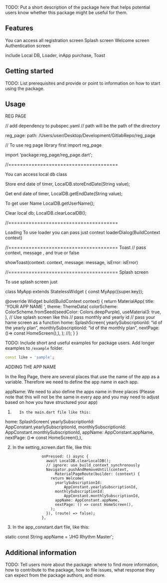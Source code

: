 <!--
This README describes the package. If you publish this package to pub.dev,
this README's contents appear on the landing page for your package.

For information about how to write a good package README, see the guide for
[writing package pages](https://dart.dev/guides/libraries/writing-package-pages).

For general information about developing packages, see the Dart guide for
[creating packages](https://dart.dev/guides/libraries/create-library-packages)
and the Flutter guide for
[developing packages and plugins](https://flutter.dev/developing-packages).
-->

TODO: Put a short description of the package here that helps potential users
know whether this package might be useful for them.

## Features

You can access all registration screen
Splash screen
Welcome screen
Authentication screen

include Local DB, Loader, inApp purchase, Toast


## Getting started

TODO: List prerequisites and provide or point to information on how to
start using the package.

## Usage

REG PAGE


// add dependency to pubspec.yaml
// path will be the path of the directory

reg_page:
path: /Users/user/Desktop/Development/GitlabRepo/reg_page

// To use reg page library first import reg_page

import 'package:reg_page/reg_page.dart';


//======================================

You can access local db class

Store end date of timer,
LocalDB.storeEndDate(String value);

Get end date of timer,
LocalDB.getEndDate(String value);

To get user Name 
LocalDB.getUserName();  

Clear local db;
LocalDB.clearLocalDB();
   
 
//======================================

Loading
To use loader you can pass just context
loaderDialog(BuildContext context)

//======================================
Toast
// pass context, message , and true or false

showToast(context: context, message: message, isError: isError)


//======================================
Splash screen

To use splash screen just

class MyApp extends StatelessWidget {
const MyApp({super.key});

@override
Widget build(BuildContext context) {
return
MaterialApp(
title: 'YOUR APP NAME ',
theme: ThemeData(
colorScheme: ColorScheme.fromSeed(seedColor: Colors.deepPurple),
useMaterial3: true,
),
// Use splash screen like this
// pass  monthly and yearly id
// pass your hame screen as a function
home:  SplashScreen(
yearlySubscriptionId: “id of the yearly plan”,
monthlySubscriptionId: “id of the monthly plan”,
nextPage: ()=> const HomeScreen(),),
);
//);
}
}

TODO: Include short and useful examples for package users. Add longer examples
to `/example` folder.

```dart
const like = 'sample';
```

ADDING THE APP NAME 

In the Reg Page, there are several places that use the name of the app as a variable. Therefore we need to define the app name in each app. 


appName: We need to also define the apps name in three places (Please note that this will not be the same in every app and you may need to adjust based on how you have structured your app)

1)        In the main.dart file like this:

 home:  SplashScreen(
          yearlySubscriptionId: AppConstant.yearlySubscriptionId,
          monthlySubscriptionId: AppConstant.monthlySubscriptionId,
          appName: AppConstant.appName,
          nextPage: ()=> const HomeScreen(),),

2) In the setting_screen.dart file, like this: 

                    onPressed: () async {
                      await LocalDB.clearLocalDB();
                      // ignore: use_build_context_synchronously
                      Navigator.pushAndRemoveUntil(context,
                          MaterialPageRoute(builder: (context) {
                        return Welcome(
                          yearlySubscriptionId:
                              AppConstant.yearlySubscriptionId,
                          monthlySubscriptionId:
                              AppConstant.monthlySubscriptionId,
                          appName: AppConstant.appName,
                          nextPage: () => const HomeScreen(),
                        );
                      }), (route) => false);
                    },

3) In the app_constant.dart file, like this:

static const String appName = 'JHG Rhythm Master';





## Additional information

TODO: Tell users more about the package: where to find more information, how to
contribute to the package, how to file issues, what response they can expect
from the package authors, and more.



